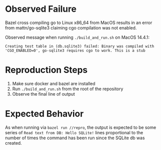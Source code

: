 # Observed Failure

Bazel cross compiling go to Linux x86_64 from MacOS results in an error from
mattn/go-sqlite3 claiming cgo compilation was not enabled.

Observed message when running `./build_and_run.sh` on MacOS 14.4.1:

    Creating test table in (db.sqlite3) failed: Binary was compiled with 'CGO_ENABLED=0', go-sqlite3 requires cgo to work. This is a stub

# Reproduction Steps

1) Make sure docker and bazel are installed
2) Run `./build_and_run.sh` from the root of the repository
3) Observe the final line of output

# Expected Behavior

As when running via `bazel run //repro`, the output is expected to be some
series of `Read text from DB: Hello SQLite!` lines proportional to the number of
times the command has been run since the SQLite db was created.
